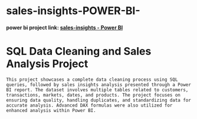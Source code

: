 # sales-insights-POWER-BI-

#### power bi project link: [sales-insights - Power BI](https://app.powerbi.com/groups/me/reports/404de9ab-0630-42e1-98a6-0ceefd35d3fd?pbi_source=desktop)

# SQL Data Cleaning and Sales Analysis Project
`
  This project showcases a complete data cleaning process using SQL queries, followed by sales insights analysis presented through a Power BI report. The dataset involves multiple tables related to customers, transactions, markets, dates, and products. The project focuses on ensuring data quality, handling duplicates, and standardizing data for accurate analysis. Advanced DAX formulas were also utilized for enhanced analysis within Power BI.
`
